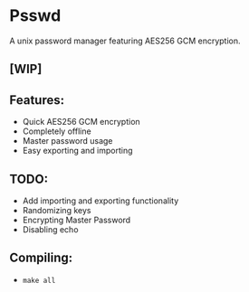 # Psswd
A unix password manager featuring AES256 GCM encryption.
## [WIP]
## Features:
* Quick AES256 GCM encryption
* Completely offline
* Master password usage
* Easy exporting and importing

## TODO:
* Add importing and exporting functionality
* Randomizing keys
* Encrypting Master Password
* Disabling echo

## Compiling:
* `make all`
